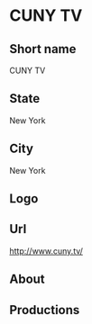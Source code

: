 # CUNY TV

## Short name

CUNY TV

## State

New York

## City

New York

## Logo


## Url

http://www.cuny.tv/

## About


## Productions


